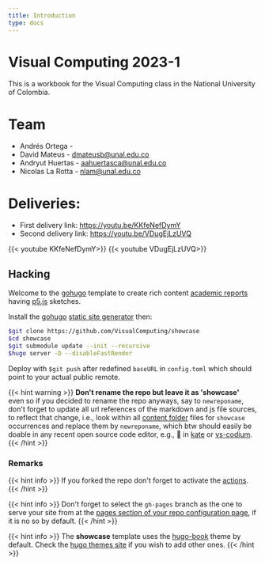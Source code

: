```yaml
---
title: Introduction
type: docs
---
```


# Visual Computing 2023-1
This is a workbook for the Visual Computing class in the National University of Colombia.

# Team
* Andrés Ortega - 
* David Mateus - dmateusb@unal.edu.co
* Andryut Huertas - aahuertasca@unal.edu.co
* Nicolas La Rotta - nlam@unal.edu.co

# Deliveries:
* First delivery link: https://youtu.be/KKfeNefDymY
* Second delivery link: https://youtu.be/VDugEjLzUVQ

{{< youtube KKfeNefDymY>}}
{{< youtube VDugEjLzUVQ>}}

## Hacking

Welcome to the [gohugo](https://gohugo.io/) template to create rich content [academic reports](https://www.wordy.com/writers-workshop/writing-an-academic-report/) having [p5.js](https://p5js.org/) sketches.

Install the [gohugo](https://gohugo.io/) [static site generator](https://jamstack.org/generators/) then:

```sh
$git clone https://github.com/VisualComputing/showcase
$cd showcase
$git submodule update --init --recursive
$hugo server -D --disableFastRender
```

Deploy with `$git push` after redefined `baseURL` in `config.toml` which should point to your actual public remote.

{{< hint warning >}}
**Don't rename the repo but leave it as 'showcase'**  
even so if you decided to rename the repo anyways, say to `newreponame`, don't forget to update all url references of the markdown and js file sources, to reflect that change, i.e., look within all [content folder](https://github.com/VisualComputing/showcase/tree/main/content) files for `showcase` occurrences and replace them by `newreponame`, which btw should easily be doable in any recent open source code editor, e.g., 🔎 in [kate](https://kate-editor.org/) or [vs-codium](https://vscodium.com/).
{{< /hint >}}

### Remarks

{{< hint info >}}
If you forked the repo don't forget to activate the [actions](https://github.com/VisualComputing/showcase/actions).
{{< /hint >}}

{{< hint info >}}
Don't forget to select the `gh-pages` branch as the one to serve your site from at the [pages section of your repo configuration page](https://docs.github.com/en/pages/getting-started-with-github-pages/configuring-a-publishing-source-for-your-github-pages-site), if it is no so by default.
{{< /hint >}}

{{< hint info >}}
The **showcase** template uses the [hugo-book](https://github.com/alex-shpak/hugo-book) theme by default. Check the [hugo themes site](https://themes.gohugo.io/) if you wish to add other ones.
{{< /hint >}}